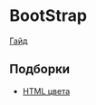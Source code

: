 # BootStrap

[Гайд](https://www.w3schools.com/bootstrap4/bootstrap_get_started.asp)

## Подборки
* [HTML цвета](https://www.artlebedev.ru/colors/)